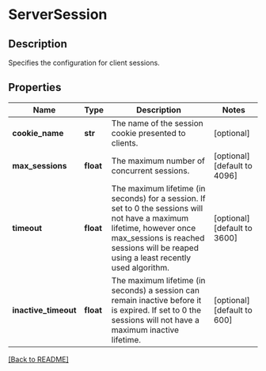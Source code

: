 # ServerSession

## Description

Specifies the configuration for client sessions. 

## Properties

Name | Type | Description | Notes
------------ | ------------- | ------------- | -------------
**cookie\_name** | **str** | The name of the session cookie presented to clients.  | [optional] 
**max\_sessions** | **float** | The maximum number of concurrent sessions.  | [optional] [default to 4096]
**timeout** | **float** | The maximum lifetime (in seconds) for a session. If set to 0 the sessions will not have a maximum lifetime, however once max\_sessions is reached sessions will be reaped using a least recently used algorithm.  | [optional] [default to 3600]
**inactive\_timeout** | **float** | The maximum lifetime (in seconds) a session can remain inactive before it is expired. If set to 0 the sessions will not have a maximum inactive lifetime.  | [optional] [default to 600]

[[Back to README]](../README.md)



